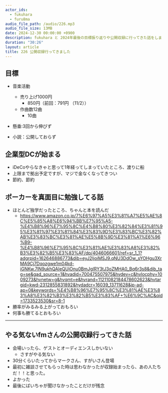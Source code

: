 ```yaml
---
actor_ids:
  - fukuhara
  - furu8ma
audio_file_path: /audio/226.mp3
audio_file_size: 13MB
date: 2024-12-30 00:00:00 +0900
description: fukuhara と 2024年最後の目標振り返りや公開収録に行ってきた話をしました
duration: "30:26"
layout: article
title: 226 公開収録行ってきました
---
```


## 目標
- 音楽活動
    - 売り上げ1000円
        - 850円（前回：791円 （11/2））
    - 作曲数12曲
        - 10曲

 -  懸垂:3回から伸びず
 - 小説：公開しておらず

## 企業型DCが始まる
- iDeCoやらなきゃと思って1年経ってしまっていたところ、渡りに船
- 上限まで拠出予定ですが、マジで金なくなってきつい
- 節約、節約


## ポーカーを真面目に勉強してる話
- ほとんど独学だったところ、ちゃんと本を読んだ
    - https://www.amazon.co.jp/7%E6%97%A5%E3%81%A7%E5%AE%8C%E5%85%A8%E6%94%BB%E7%95%A5-%E4%B8%96%E7%95%8C%E4%B8%80%E3%82%84%E3%81%95%E3%81%97%E3%81%84%E3%83%9D%E3%83%BC%E3%82%AB%E3%83%BC%E3%81%AE%E5%8B%9D%E3%81%A1%E6%96%B9-%E4%B8%96%E7%95%8C%E3%81%AE%E3%83%A8%E3%82%B3%E3%82%B5%E3%83%AF/dp/4046066601/ref=sr_1_1?adgrpid=162646886773&dib=eyJ2IjoiMSJ9.qNU3DdOw_sYOHgu3XrMA9Cj7Dqozgwe1m04kd-iGNKw.7lN9ukhQAIeQUjOnu0BmJgIRY3tJ3oZMHA0_Bq6r3s8&dib_tag=se&gad_source=1&hvadid=700475507975&hvdev=c&hvlocphy=1009273&hvnetw=g&hvqmt=e&hvrand=11211082184478602623&hvtargid=kwd-2312855831892&hydadcr=16039_13711628&jp-ad-ap=0&keywords=%E4%B8%96%E7%95%8C%E3%81%AE%E3%83%A8%E3%82%B3%E3%82%B5%E3%83%AF+%E6%9C%AC&qid=1733523530&sr=8-1
- 勝率がみるみる上がっておもろい
- 何事も勝てるとおもろい
----------

## やる気ないfmさんの公開収録行ってきた話
- 会場いったら、ゲストとオーディエンスしかいない
    - さすがやる気ない
- 30分くらいたってからマークさん、すがいさん登場
- 最初に雑談させてもらった時は思わなかったが収録始まったら、あの人たちだ！！と思った。
- よかった
- 最後にばいちゃが聞けなかったことだけが残念
